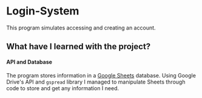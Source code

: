 # Login-System
This program simulates accessing and creating an account.
## What have I learned with the project?
#### API and Database
The program stores information in a [Google Sheets](https://docs.google.com/spreadsheets) database. Using Google Drive's API and `gspread` library I managed to manipulate Sheets through code to store and get any information I need.
